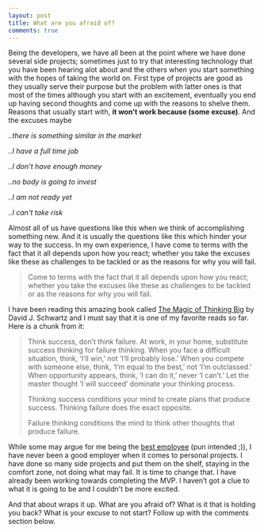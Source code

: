 ```yaml
---
layout: post
title: What are you afraid of?
comments: true
---
```


Being the developers, we have all been at the point where we have done several side projects; sometimes just to try that interesting technology that you have been hearing alot about and the others when you start something with the hopes of taking the world on. First type of projects are good as they usually serve their purpose but the problem with latter ones is that most of the times although you start with an excitement, eventually you end up having second thoughts and come up with the reasons to shelve them. Reasons that usually start with, **it won't work because (some excuse)**. And the excuses maybe

*..there is something similar in the market*

*..I have a full time job*

*..I don't have enough money*

*..no body is going to invest*

*..I am not ready yet*

*..I can't take risk*

Almost all of us have questions like this when we think of accomplishing something new. And it is usually the questions like this which hinder your way to the success. In my own experience, I have come to terms with the fact that it all depends upon how you react; whether you take the excuses like these as challenges to be tackled or as the reasons for why you will fail.

> Come to terms with the fact that it all depends upon how you react; whether you take the excuses like these as challenges to be tackled or as the reasons for why you will fail. 

I have been reading this amazing book called [The Magic of Thinking Big](https://www.amazon.com/The-Magic-Thinking-David-Schwartz/dp/0671646788) by David J. Schwartz and I must say that it is one of my favorite reads so far. Here is a chunk from it:

> Think success, don’t think failure. At work, in your home, substitute success thinking for failure thinking. When you face a difficult situation, think, ‘I’ll win,’ not ‘I’ll probably lose.’ When you compete with someone else, think, ‘I’m equal to the best,’ not ‘I’m outclassed.’ When opportunity appears, think, ‘I can do it,’ never ‘I can’t.’ Let the master thought ‘I will succeed’ dominate your thinking process.
>
> Thinking success conditions your mind to create plans that produce success. Thinking failure does the exact opposite.
>
> Failure thinking conditions the mind to think other thoughts that produce failure.

While some may argue for me being the [best employee](https://github.com/kamranahmedse) (pun intended ;)), I have never been a good employer when it comes to personal projects. I have done so many side projects and put them on the shelf, staying in the comfort zone, not doing what may fail. It is time to change that. I have already been working towards completing the MVP. I haven’t got a clue to what it is going to be and I couldn't be more excited.

And that about wraps it up. What are you afraid of? What is it that is holding you back? What is your excuse to not start? Follow up with the comments section below.
